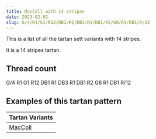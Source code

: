 ```yaml
---
title: MacColl with 14 stripes
date: 2023-02-02
slug: G/4/R1/G1/R12/DB1/R1/DB3/R1/DB1/R2/G8/R1/DB1/R/12
---
```

This is a list of all the tartan sett variants with 14 stripes.

It is a 14 stripes tartan.


## Thread count
G/4 R1 G1 R12 DB1 R1 DB3 R1 DB1 R2 G8 R1 DB1 R/12

## Examples of this tartan pattern

| Tartan Variants |
|---------------|
| [MacColl](/variants/g/4/r1/g1/r12/db1/r1/db3/r1/db1/r2/g8/r1/db1/r/12-db000064-g004c00-rc80000)||
